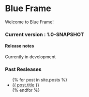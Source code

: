 # Blue Frame
Welcome to Blue Frame!

### Current version : 1.0-SNAPSHOT
#### Release notes
Currently in development


### Past Resleases
<ul>
  {% for post in site.posts %}
    <li>
      <a href="{{ post.url }}">{{ post.title }}</a>
    </li>
  {% endfor %}
</ul>
